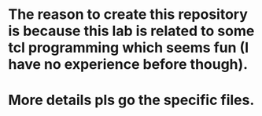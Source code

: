 # The reason to create this repository is because this lab is related to some tcl programming which seems fun (I have no experience before though).
# More details pls go the specific files.